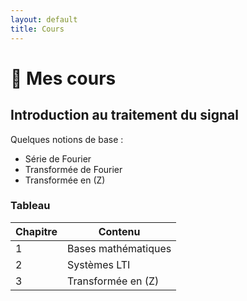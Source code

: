 ```yaml
---
layout: default
title: Cours
---
```


# 📘 Mes cours

## Introduction au traitement du signal
Quelques notions de base :
- Série de Fourier
- Transformée de Fourier
- Transformée en \(Z\)

### Tableau
| Chapitre | Contenu |
|----------|---------|
| 1        | Bases mathématiques |
| 2        | Systèmes LTI |
| 3        | Transformée en \(Z\) |

<!-- MathJax v3 -->
<script>
  window.MathJax = {
    tex: {
      inlineMath: [['$','$'], ['\\(','\\)']],
      displayMath: [['$$','$$'], ['\\[','\\]']]
    },
    svg: { fontCache: 'global' }
  };
</script>
<script id="MathJax-script" async src="https://cdn.jsdelivr.net/npm/mathjax@3/es5/tex-svg.js"></script>
